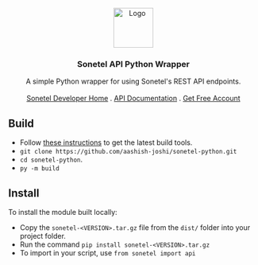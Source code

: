 <br />
<div align="center">
  <a href="https://github.com/aashish-joshi/sonetel-python">
    <img src="https://dl.dropboxusercontent.com/s/hn4o0v378od1aoo/logo_white_background.png" alt="Logo" width="80" height="80">
  </a>

<h3 align="center">Sonetel API Python Wrapper</h3>

<p align="center">
    A simple Python wrapper for using Sonetel's REST API endpoints.
    <br />
    <br />
    <a href="https://sonetel.com/en/developer/">Sonetel Developer Home</a>
    .
    <a href="https://sonetel.com/en/developer/api-documentation/">API Documentation</a>
    .
    <a href="https://app.sonetel.com/register?tag=api-developer&simple=true">Get Free Account</a>
  </p>
</div>

## Build
 + Follow [these instructions](https://packaging.python.org/en/latest/tutorials/packaging-projects/) to get the latest build tools.
 + `git clone https://github.com/aashish-joshi/sonetel-python.git`
 + `cd sonetel-python`.
 + `py -m build`

## Install
To install the module built locally:
+ Copy the `sonetel-<VERSION>.tar.gz` file from the `dist/` folder into your project folder.
+ Run the command `pip install sonetel-<VERSION>.tar.gz`
+ To import in your script, use `from sonetel import api`

